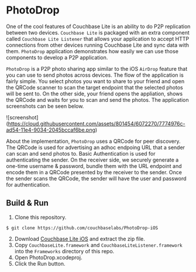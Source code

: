 PhotoDrop
=============

One of the cool features of Couchbase Lite is an ability to do P2P replication between two devices. `Couchbase Lite` is packaged with an extra component called `Couchbase Lite Listener` that allows your application to accept HTTP connections from other devices running Couchbase Lite and sync data with them. `PhotoDrop` application demonstrates how easily we can use those components to develop a P2P application.

`PhotoDrop` is a P2P photo sharing app similar to the iOS `AirDrop` feature that you can use to send photos across devices. The flow of the application is fairly simple. You select photos you want to share to your friend and open the QRCode scanner to scan the target endpoint that the selected photos will be sent to. On the other side, your friend opens the appliation, shows the QRCode and waits for you to scan and send the photos. The application screenshots can be seen below.

![screenshot] (https://cloud.githubusercontent.com/assets/801454/6072270/7774976c-ad54-11e4-9034-2045bccaf6be.png)

About the implementation, `PhotoDrop` uses a QRCode for peer discovery. The QRCode is used for advertising an adhoc endpoing URL that a sender can scan and send photos to. Basic Authentication is used for authenticating the sender. On the receiver side, we securely generate a one-time username & password, bundle them with the URL endpoint and encode them in a QRCode presented by the receiver to the sender. Once the sender scans the QRCode, the sender will have the user and password for authentication.

## Build & Run
1. Clone this repository.

 ```
 $ git clone https://github.com/couchbaselabs/PhotoDrop-iOS
 ```
2. Download [Couchbase Lite iOS][CBL_DOWNLOAD] and extract the zip file.
3. Copy `CouchbaseLite.framework` and `CouchbaseLiteListener.framework` into the `Frameworks` directory of this repo.
4. Open PhotoDrop.xcodeproj.
5. Click the Run button.

[CBL_DOWNLOAD]: http://www.couchbase.com/nosql-databases/downloads#Couchbase_Mobile
